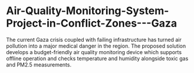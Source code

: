 # Air-Quality-Monitoring-System-Project-in-Conflict-Zones---Gaza
The current Gaza crisis coupled with failing infrastructure has turned air pollution into a major medical danger in the region. The proposed solution develops a budget-friendly air quality monitoring device which supports offline operation and checks temperature and humidity alongside toxic gas and PM2.5 measurements. 

